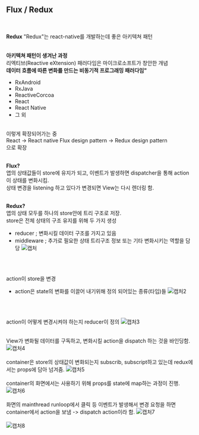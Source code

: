 
## Flux / Redux
<br>

**Redux**
"Redux"는 react-native를 개발하는데 좋은 아키텍쳐 패턴
<br>
<br>

**아키텍쳐 패턴이 생겨난 과정**
<br>
리엑티브(Reactive eXtension) 패러다임은 마이크로소프트가 창안한 개념
<br>
**데이터 흐름에 따른 변화를 만드는 비동기적 프로그래밍 패러다임"**
<br>
* RxAndroid
* RxJava
* ReactiveCorcoa
* React
* React Native
* 그 외
<br>
이렇게 확장되어가는 중
<br>
React -> React native
Flux design pattern -> Redux design pattern
<br>
으로 확장
<br>
<br>

**Flux?**
<br>
앱의 상태값들이 store에 유지가 되고, 이벤트가 발생하면 dispatcher을 통해 action이 상태를 변화시킴.<br>
상태 변경을 listening 하고 있다가 변경되면 View는 다시 렌더링 함.
<br>
<br>

**Redux?**
<br>
앱의 상태 모두를 하나의 store안에 트리 구조로 저장.<br>
store은 전체 상태의 구조 유지를 위해 두 가지 생성
* reducer ; 변화시킬 데이터 구조를 가지고 있음
* middleware ; 추가로 필요한 상태 트리구조 정보 또는 기타 변화시키는 역할을 담당
![캡처](https://user-images.githubusercontent.com/58720791/74312489-239afa80-4db5-11ea-9423-9b262d2149c5.PNG)
<br>
<br>

action이 store을 변경
* action은 state의 변화를 이끌어 내기위해 정의 되어있는 종류(타입)들
![캡처2](https://user-images.githubusercontent.com/58720791/74312492-24cc2780-4db5-11ea-9f74-9567c2c0464b.PNG)
<br>
<br>

action이 어떻게 변경시켜야 하는지 reducer이 정의
![캡처3](https://user-images.githubusercontent.com/58720791/74312494-24cc2780-4db5-11ea-81e6-ed84dd6d4881.PNG)
<br>
<br>

View가 변화될 데이터를 구독하고, 변화시킬 action을 dispatch 하는 것을 바인딩함.
![캡처4](https://user-images.githubusercontent.com/58720791/74312496-2564be00-4db5-11ea-8e2b-d98d355d8755.PNG)
<br>
<br>
container은 store의 상태값이 변화되는지 subscrib, subscript하고 있는데 redux에서는 props에 담아 넘겨줌.
![캡처5](https://user-images.githubusercontent.com/58720791/74312499-25fd5480-4db5-11ea-9d84-647c3386d619.PNG)
<br>
<br>
container의 화면에서는 사용하기 위해 props를 state에 map하는 과정이 진행.
![캡처6](https://user-images.githubusercontent.com/58720791/74312501-2695eb00-4db5-11ea-8be9-907e1fc1542e.PNG)
<br>
<br>
화면의 mainthread runloop에서 클릭 등 이벤트가 발생해서 변경 요청을 하면 container에서 action을 보냄 -> dispatch action이라 함.
![캡처7](https://user-images.githubusercontent.com/58720791/74312503-272e8180-4db5-11ea-831f-ee463a6a7c49.PNG)
<br>
<br>
![캡처8](https://user-images.githubusercontent.com/58720791/74312505-272e8180-4db5-11ea-84bf-9830761fd8fb.PNG)
<br>
<br>





